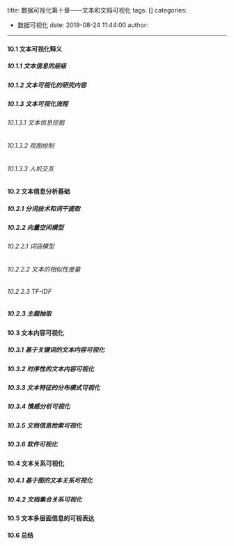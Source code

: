 title: 数据可视化第十章——文本和文档可视化
tags: []
categories:
  - 数据可视化
date: 2019-08-24 11:44:00
author:
---
#### 10.1 文本可视化释义
<!--more--> 
##### 10.1.1 文本信息的层级
##### 10.1.2 文本可视化的研究内容
##### 10.1.3 文本可视化流程
###### 10.1.3.1 文本信息挖掘
###### 10.1.3.2 视图绘制
###### 10.1.3.3 人机交互
#### 10.2 文本信息分析基础
##### 10.2.1 分词技术和词干提取
##### 10.2.2 向量空间模型
###### 10.2.2.1 词袋模型
###### 10.2.2.2 文本的相似性度量
###### 10.2.2.3 TF-IDF
##### 10.2.3 主题抽取
#### 10.3 文本内容可视化
##### 10.3.1 基于关键词的文本内容可视化
##### 10.3.2 时序性的文本内容可视化
##### 10.3.3 文本特征的分布模式可视化
##### 10.3.4 情感分析可视化
##### 10.3.5 文档信息检索可视化
##### 10.3.6 软件可视化
#### 10.4 文本关系可视化
##### 10.4.1 基于图的文本关系可视化
##### 10.4.2 文档集合关系可视化
#### 10.5 文本多层面信息的可视表达
#### 10.6 总结